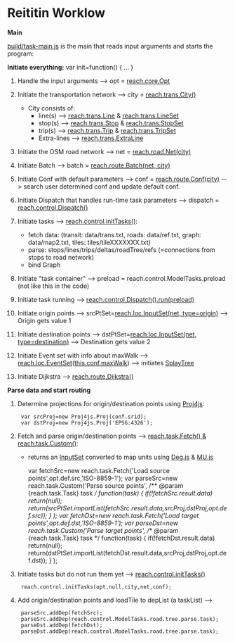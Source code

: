 # Reititin Worklow


**Main**

[build/task-main.js](build/task-main.js) is the main that reads input arguments and starts the program:

**Initiate everything:**
    var init=function() { ... }

1. Handle the input arguments --> opt = [reach.core.Opt](src/reach/core/Opt.js) 
2. Initiate the transportation network --> city = [reach.trans.City()](src/reach/trans/City.js)
    - City consists of:
        - line(s) --> [reach.trans.Line](src/reach/trans/Line.js) & [reach.trans.LineSet](src/reach/trans/LineSet.js) 
        - stop(s) --> [reach.trans.Stop](src/reach/trans/Stop.js) & [reach.trans.StopSet](src/reach/trans/StopSet.js)
        - trip(s) --> [reach.trans.Trip](src/reach/trans/Trip.js) & [reach.trans.TripSet](src/reach/trans/TripSet.js)
        - Extra-lines --> [reach.trans.ExtraLine](src/reach/trans/ExtraLine.js) 
        
3. Initiate the OSM road network --> net = [reach.road.Net(city)](src/reach/road/Net.js)
4. Initiate Batch --> batch = [reach.route.Batch(net, city)](src/reach/route/Batch.js)
5. Initiate Conf with default parameters --> conf = [reach.route.Conf(city)](src/reach/route/Conf.js) --> search user determined conf and update default conf.
6. Initiate Dispatch that handles run-time task parameters --> dispatch = [reach.control.Dispatch()](src/reach/control/Dispatch.js)
7. Initiate tasks --> [reach.control.initTasks()](src/reach/control/ModelTasks.js):
   - fetch data: (transit: data/trans.txt, roads: data/ref.txt, graph: data/map2.txt, tiles: tiles/tileXXXXXXX.txt) 
   - parse: stops/lines/trips/deltas/roadTree/refs (=connections from stops to road network)
   - bind Graph
    
8. Initiate "task container" --> preload = reach.control.ModelTasks.preload (not like this in the code)
9. Initiate task running --> [reach.control.Dispatch().run(preload)](src/reach/control/Dispatch.js)
10. Initiate origin points --> srcPtSet=[reach.loc.InputSet(net, type=origin)](src/reach/loc/InputSet.js) --> Origin gets value 1
11. Initiate destination points --> dstPtSet=[reach.loc.InputSet(net, type=destination)](src/reach/loc/InputSet.js) --> Destination gets value 2
12. Initiate Event set with info about maxWalk --> [reach.loc.EventSet](src/reach/loc/EventSet.js)([this.conf.maxWalk]((src/reach/route/Conf.js))) --> initiates [SplayTree](https://en.wikipedia.org/wiki/Splay_tree) 
13. Initiate Dijkstra --> [reach.route.Dijkstra()](src/reach/route/Dijkstra.js)

**Parse data and start routing**

1. Determine projections for origin/destination points using [Proj4js](build/proj4js-compressed.js):
        
        var srcProj=new Proj4js.Proj(conf.srid);
	    var dstProj=new Proj4js.Proj('EPSG:4326');
	
2. Fetch and parse origin/destination points --> [reach.task.Fetch() & reach.task.Custom()](src/reach/task/Fetch.js):
    - returns an [InputSet](src/reach/loc/InputSet.js) converted to map units using [Deg.js](src/reach/Deg.js) & [MU.js](src/reach/MU.js)         

        
        var fetchSrc=new reach.task.Fetch('Load source points',opt.def.src,'ISO-8859-1');
	    var parseSrc=new reach.task.Custom('Parse source points',
		    /** @param {reach.task.Task} task */
		    function(task) {
    			if(!fetchSrc.result.data) return(null);
	    		return(srcPtSet.importList(fetchSrc.result.data,srcProj,dstProj,opt.def.src));
    		}
    	);
        var fetchDst=new reach.task.Fetch('Load target points',opt.def.dst,'ISO-8859-1');
    	var parseDst=new reach.task.Custom('Parse target points',
    		/** @param {reach.task.Task} task */
    		function(task) {
    			if(!fetchDst.result.data) return(null);
    			return(dstPtSet.importList(fetchDst.result.data,srcProj,dstProj,opt.def.dst));
    		}
    	);
		
3. Initiate tasks but do not run them yet --> [reach.control.initTasks()](src/reach/control/ModelTasks.js)

        reach.control.initTasks(opt,null,city,net,conf);

4. Add origin/destination points and loadTile to depList (a taskList) --> 
 
        parseSrc.addDep(fetchSrc);
		parseSrc.addDep(reach.control.ModelTasks.road.tree.parse.task);
		parseDst.addDep(fetchDst);
		parseDst.addDep(reach.control.ModelTasks.road.tree.parse.task);